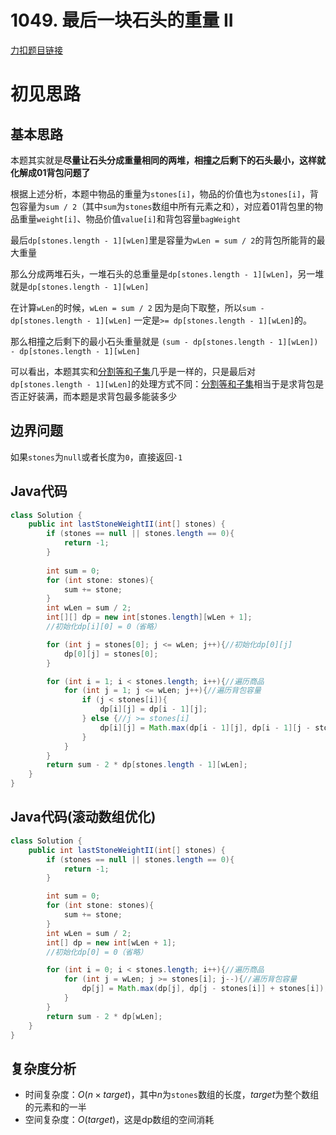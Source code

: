 # 1049. 最后一块石头的重量 II

[力扣题目链接](https://leetcode-cn.com/problems/last-stone-weight-ii/)


# 初见思路

## 基本思路

本题其实就是<strong>尽量让石头分成重量相同的两堆，相撞之后剩下的石头最小，这样就化解成01背包问题了</strong>

根据上述分析，本题中物品的重量为`stones[i]`，物品的价值也为`stones[i]`，背包容量为`sum / 2`（其中`sum`为`stones`数组中所有元素之和），对应着01背包里的物品重量`weight[i]`、物品价值`value[i]`和背包容量`bagWeight`

最后`dp[stones.length - 1][wLen]`里是容量为`wLen = sum / 2`的背包所能背的最大重量

那么分成两堆石头，一堆石头的总重量是`dp[stones.length - 1][wLen]`，另一堆就是`dp[stones.length - 1][wLen]`

在计算`wLen`的时候，`wLen = sum / 2` 因为是向下取整，所以`sum - dp[stones.length - 1][wLen]` 一定是`>= dp[stones.length - 1][wLen]`的。

那么相撞之后剩下的最小石头重量就是 `(sum - dp[stones.length - 1][wLen]) - dp[stones.length - 1][wLen]`

可以看出，本题其实和<a href="./0416. 分割等和子集.md">分割等和子集</a>几乎是一样的，只是最后对`dp[stones.length - 1][wLen]`的处理方式不同：<a href="./0416. 分割等和子集.md">分割等和子集</a>相当于是求背包是否正好装满，而本题是求背包最多能装多少

## 边界问题

如果`stones`为`null`或者长度为`0`，直接返回`-1`

## Java代码
```java
class Solution {
    public int lastStoneWeightII(int[] stones) {
        if (stones == null || stones.length == 0){
            return -1;
        }
        
        int sum = 0;
        for (int stone: stones){
            sum += stone;
        }
        int wLen = sum / 2;
        int[][] dp = new int[stones.length][wLen + 1];
        //初始化dp[i][0] = 0（省略）

        for (int j = stones[0]; j <= wLen; j++){//初始化dp[0][j]
            dp[0][j] = stones[0];
        }

        for (int i = 1; i < stones.length; i++){//遍历商品
            for (int j = 1; j <= wLen; j++){//遍历背包容量
                if (j < stones[i]){
                    dp[i][j] = dp[i - 1][j];
                } else {//j >= stones[i]
                    dp[i][j] = Math.max(dp[i - 1][j], dp[i - 1][j - stones[i]] + stones[i]);
                }
            }
        }
        return sum - 2 * dp[stones.length - 1][wLen];
    }
}
```

## Java代码(滚动数组优化)
```java
class Solution {
    public int lastStoneWeightII(int[] stones) {
        if (stones == null || stones.length == 0){
            return -1;
        }

        int sum = 0;
        for (int stone: stones){
            sum += stone;
        }
        int wLen = sum / 2;
        int[] dp = new int[wLen + 1];
        //初始化dp[0] = 0（省略）

        for (int i = 0; i < stones.length; i++){//遍历商品
            for (int j = wLen; j >= stones[i]; j--){//遍历背包容量
                dp[j] = Math.max(dp[j], dp[j - stones[i]] + stones[i]);
            }
        }
        return sum - 2 * dp[wLen];
    }
}
```

## 复杂度分析
- 时间复杂度：$O(n \times target)$，其中$n$为`stones`数组的长度，$target$为整个数组的元素和的一半
- 空间复杂度：$O(target)$，这是dp数组的空间消耗